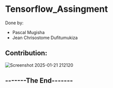 # Tensorflow_Assingment

Done by:
- Pascal Mugisha
- Jean Chrisostome Dufitumukiza

## Contribution:
![Screenshot 2025-01-21 212120](https://github.com/user-attachments/assets/167c92ef-0c2b-410d-b726-ba6a0ac52cb7)

## -------The End-------
